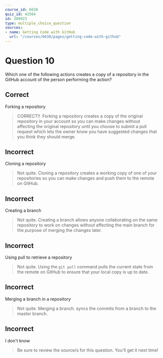 ```yaml
---
course_id: 6638
quiz_id: 42564
id: 289923
type: multiple_choice_question
sources:
- name: Getting Code with GitHub
  url: "/courses/6638/pages/getting-code-with-github"
---
```


# Question 10

Which one of the following actions creates a copy of a repository in the GitHub
account of the person performing the action?

## Correct

Forking a repository

> CORRECT!!&nbsp; Forking a repository creates a copy of the original repository
> in your account so you can make changes without affecting the original
> repository until you choose to submit a pull request which lets the owner know
> you have suggested changes that you think they should merge.

## Incorrect

Cloning a repository

> Not quite. Cloning a repository creates a working copy of one of your
> repositories so you can make changes and push them to the remote on GitHub.

## Incorrect

Creating a branch

> Not quite. Creating a branch allows anyone collaborating on the same repository
> to work on changes without affecting the main branch for the purpose of merging
> the changes later.

## Incorrect

Using pull to retrieve a repository

> Not quite. Using the `git pull` command pulls the current state from the remote
> on GitHub to ensure that your local copy is up to date.

## Incorrect

Merging a branch in a repository

> Not quite. Merging a branch. syncs the commits from a branch to the master
> branch.

## Incorrect

I don't know

> Be sure to review the source/s for this question. You'll get it next time!
